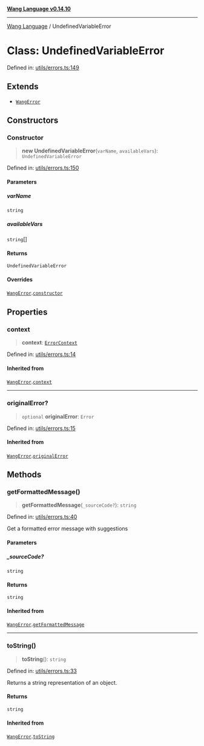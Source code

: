 [**Wang Language v0.14.10**](../README.md)

***

[Wang Language](../globals.md) / UndefinedVariableError

# Class: UndefinedVariableError

Defined in: [utils/errors.ts:149](https://github.com/artpar/wang/blob/914dd143e8b6182e76382164a1f196c5d1006f9d/src/utils/errors.ts#L149)

## Extends

- [`WangError`](WangError.md)

## Constructors

### Constructor

> **new UndefinedVariableError**(`varName`, `availableVars`): `UndefinedVariableError`

Defined in: [utils/errors.ts:150](https://github.com/artpar/wang/blob/914dd143e8b6182e76382164a1f196c5d1006f9d/src/utils/errors.ts#L150)

#### Parameters

##### varName

`string`

##### availableVars

`string`[]

#### Returns

`UndefinedVariableError`

#### Overrides

[`WangError`](WangError.md).[`constructor`](WangError.md#constructor)

## Properties

### context

> **context**: [`ErrorContext`](../interfaces/ErrorContext.md)

Defined in: [utils/errors.ts:14](https://github.com/artpar/wang/blob/914dd143e8b6182e76382164a1f196c5d1006f9d/src/utils/errors.ts#L14)

#### Inherited from

[`WangError`](WangError.md).[`context`](WangError.md#context)

***

### originalError?

> `optional` **originalError**: `Error`

Defined in: [utils/errors.ts:15](https://github.com/artpar/wang/blob/914dd143e8b6182e76382164a1f196c5d1006f9d/src/utils/errors.ts#L15)

#### Inherited from

[`WangError`](WangError.md).[`originalError`](WangError.md#originalerror)

## Methods

### getFormattedMessage()

> **getFormattedMessage**(`_sourceCode?`): `string`

Defined in: [utils/errors.ts:40](https://github.com/artpar/wang/blob/914dd143e8b6182e76382164a1f196c5d1006f9d/src/utils/errors.ts#L40)

Get a formatted error message with suggestions

#### Parameters

##### \_sourceCode?

`string`

#### Returns

`string`

#### Inherited from

[`WangError`](WangError.md).[`getFormattedMessage`](WangError.md#getformattedmessage)

***

### toString()

> **toString**(): `string`

Defined in: [utils/errors.ts:33](https://github.com/artpar/wang/blob/914dd143e8b6182e76382164a1f196c5d1006f9d/src/utils/errors.ts#L33)

Returns a string representation of an object.

#### Returns

`string`

#### Inherited from

[`WangError`](WangError.md).[`toString`](WangError.md#tostring)
